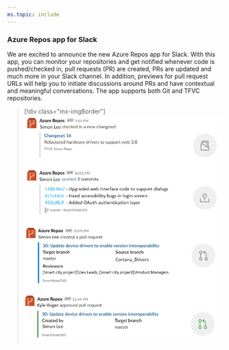 ```yaml
---
ms.topic: include
---
```


### Azure Repos app for Slack

We are excited to announce the new Azure Repos app for Slack. With this app, you can monitor your repositories and get notified whenever code is pushed/checked in, pull requests (PR) are created, PRs are updated and much more in your Slack channel. In addition, previews for pull request URLs will help you to initiate discussions around PRs and have contextual and meaningful conversations. The app supports both Git and TFVC repositories.

> [!div class="mx-imgBorder"]
> ![Badge](../../media/156_12.png)
